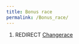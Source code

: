 ```yaml
---
title: Bonus race
permalink: /Bonus_race/
---
```


1.  REDIRECT [Changerace](/Changerace "wikilink")
